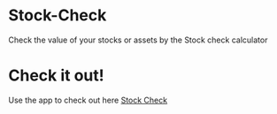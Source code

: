 # Stock-Check
Check the value of your stocks or assets by the Stock check calculator




# Check it out!
Use the app to check out here [Stock Check](https://stock-check.netlify.app/)
